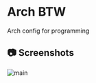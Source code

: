 # Arch BTW

Arch config for programming

## 📷 Screenshots

![main](https://github.com/user-attachments/assets/0ba0d244-9980-4a08-8778-4c016ebb400e)
